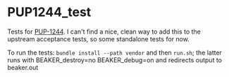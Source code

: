 # PUP1244_test

Tests for [PUP-1244](https://tickets.puppetlabs.com/browse/PUP-1244). I can't find a nice,
clean way to add this to the upstream acceptance tests, so some standalone tests for now.

To run the tests: ``bundle install --path vendor`` and then ``run.sh``; the latter
runs with BEAKER_destroy=no BEAKER_debug=on and redirects output to beaker.out
